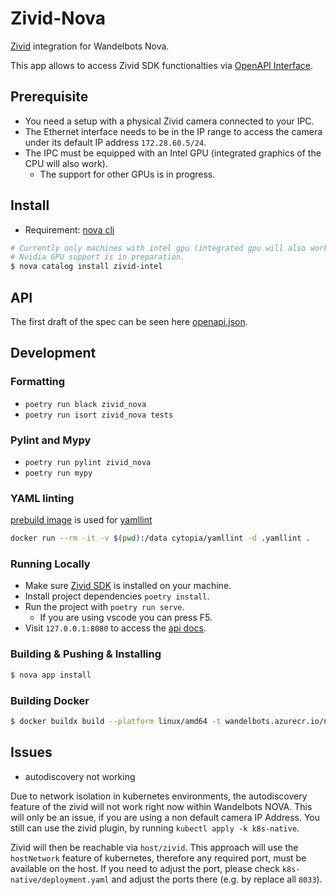 # Zivid-Nova

[Zivid](https://www.zivid.com/de/) integration for Wandelbots Nova.

This app allows to access Zivid SDK functionalties via [OpenAPI Interface](openapi.json).

## Prerequisite

* You need a setup with a physical Zivid camera connected to your IPC.
* The Ethernet interface needs to be in the IP range to access the camera under its default IP address `172.28.60.5/24`.
* The IPC must be equipped with an Intel GPU (integrated graphics of the CPU will also work).
    * The support for other GPUs is in progress.

## Install

* Requirement: [nova cli](https://github.com/wandelbotsgmbh/wabocli)

```bash
# Currently only machines with intel gpu (integrated gpu will also work) are supported with Nova.
# Nvidia GPU support is in preparation.
$ nova catalog install zivid-intel
```

## API

The first draft of the spec can be seen here [openapi.json](openapi.json).

## Development

### Formatting

* `poetry run black zivid_nova`
* `poetry run isort zivid_nova tests`

### Pylint and Mypy

* `poetry run pylint zivid_nova`
* `poetry run mypy`

### YAML linting

[prebuild image](https://hub.docker.com/r/cytopia/yamllint) is used for [yamllint](https://github.com/adrienverge/yamllint)

```bash
docker run --rm -it -v $(pwd):/data cytopia/yamllint -d .yamllint .
```

### Running Locally

* Make sure [Zivid SDK](https://support.zivid.com/en/latest/index.html) is installed on your machine.
* Install project dependencies `poetry install`.
* Run the project with `poetry run serve`.
    * If you are using vscode you can press F5.
* Visit `127.0.0.1:8080` to access the [api docs](openapi.json).

### Building & Pushing & Installing

```bash
$ nova app install
```

### Building Docker

```bash
$ docker buildx build --platform linux/amd64 -t wandelbots.azurecr.io/nova-services/zivid-intel --push .
```

## Issues

* autodiscovery not working 

Due to network isolation in kubernetes environments, the autodiscovery feature of the zivid will not work right now within Wandelbots NOVA.
This will only be an issue, if you are using a non default camera IP Address.
You still can use the zivid plugin, by running `kubectl apply -k k8s-native`.

Zivid will then be reachable via `host/zivid`.
This approach will use the `hostNetwork` feature of kubernetes, therefore any required port, must be available on the host.
If you need to adjust the port, please check `k8s-native/deployment.yaml` and adjust the ports there (e.g. by replace all `8033`).
